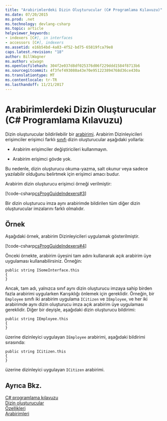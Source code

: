 ```yaml
---
title: "Arabirimlerdeki Dizin Oluşturucular (C# Programlama Kılavuzu)"
ms.date: 07/20/2015
ms.prod: .net
ms.technology: devlang-csharp
ms.topic: article
helpviewer_keywords:
- indexers [C#], in interfaces
- accessors [C#], indexers
ms.assetid: e16b54bd-4a83-4f52-bd75-65819fca79e8
caps.latest.revision: "18"
author: BillWagner
ms.author: wiwagn
ms.openlocfilehash: 304f2e037d8df025376d06f229ddd1584f8713b6
ms.sourcegitcommit: 4f3fef493080a43e70e951223894768d36ce430a
ms.translationtype: MT
ms.contentlocale: tr-TR
ms.lasthandoff: 11/21/2017
---
```

# <a name="indexers-in-interfaces-c-programming-guide"></a>Arabirimlerdeki Dizin Oluşturucular (C# Programlama Kılavuzu)
Dizin oluşturucular bildirilebilir bir [arabirimi](../../../csharp/language-reference/keywords/interface.md). Arabirim Dizinleyicileri erişimciler erişimci farklı [sınıfı](../../../csharp/language-reference/keywords/class.md) dizin oluşturucular aşağıdaki yollarla:  
  
-   Arabirim erişimciler değiştiricileri kullanmayın.  
  
-   Arabirim erişimci gövde yok.  
  
 Bu nedenle, dizin oluşturucu okuma-yazma, salt okunur veya sadece yazılabilir olduğunu belirtmek için erişimci amacı budur.  
  
 Arabirim dizin oluşturucu erişimci örneği verilmiştir:  
  
 [!code-csharp[csProgGuideIndexers#3](../../../csharp/programming-guide/classes-and-structs/codesnippet/CSharp/indexers-in-interfaces_1.cs)]  
  
 Bir dizin oluşturucu imza aynı arabirimde bildirilen tüm diğer dizin oluşturucular imzalarını farklı olmalıdır.  
  
## <a name="example"></a>Örnek  
 Aşağıdaki örnek, arabirim Dizinleyicileri uygulamak gösterilmiştir.  
  
 [!code-csharp[csProgGuideIndexers#4](../../../csharp/programming-guide/classes-and-structs/codesnippet/CSharp/indexers-in-interfaces_2.cs)]  
  
 Önceki örnekte, arabirim üyesini tam adını kullanarak açık arabirim üye uygulaması kullanabilirsiniz. Örneğin:  
  
```  
public string ISomeInterface.this   
{   
}   
```  
  
 Ancak, tam adı, yalnızca sınıf aynı dizin oluşturucu imzaya sahip birden fazla arabirimi uygularken Karışıklığı önlemek için gereklidir. Örneğin, bir `Employee` sınıfı iki arabirim uygulama `ICitizen` ve `IEmployee`, ve her iki arabirimde aynı dizin oluşturucu imza açık arabirim üye uygulaması gereklidir. Diğer bir deyişle, aşağıdaki dizin oluşturucu bildirimi:  
  
```  
public string IEmployee.this   
{   
}   
```  
  
 üzerine dizinleyici uygulayan `IEmployee` arabirimi, aşağıdaki bildirimi sırasında:  
  
```  
public string ICitizen.this   
{   
}   
```  
  
 üzerine dizinleyici uygulayan `ICitizen` arabirimi.  
  
## <a name="see-also"></a>Ayrıca Bkz.  
 [C# programlama kılavuzu](../../../csharp/programming-guide/index.md)  
 [Dizin oluşturucular](../../../csharp/programming-guide/indexers/index.md)  
 [Özellikleri](../../../csharp/programming-guide/classes-and-structs/properties.md)  
 [Arabirimleri](../../../csharp/programming-guide/interfaces/index.md)
